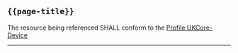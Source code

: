 ## <code>{{page-title}}</code>

The resource being referenced SHALL conform to the [Profile UKCore-Device](https://simplifier.net/hl7fhirukcorer4/ukcoredevice)

---